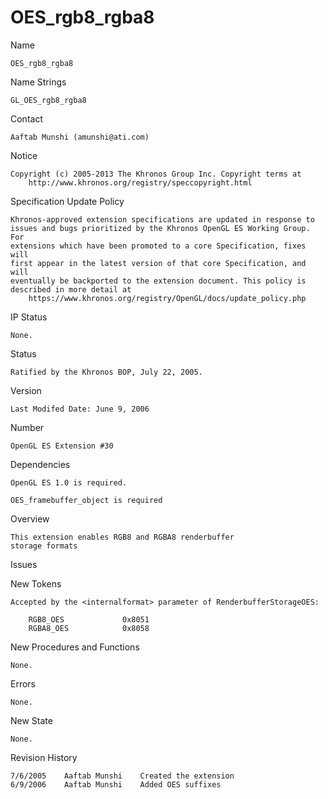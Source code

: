 # OES_rgb8_rgba8

Name

    OES_rgb8_rgba8

Name Strings

    GL_OES_rgb8_rgba8

Contact

    Aaftab Munshi (amunshi@ati.com)

Notice

    Copyright (c) 2005-2013 The Khronos Group Inc. Copyright terms at
        http://www.khronos.org/registry/speccopyright.html

Specification Update Policy

    Khronos-approved extension specifications are updated in response to
    issues and bugs prioritized by the Khronos OpenGL ES Working Group. For
    extensions which have been promoted to a core Specification, fixes will
    first appear in the latest version of that core Specification, and will
    eventually be backported to the extension document. This policy is
    described in more detail at
        https://www.khronos.org/registry/OpenGL/docs/update_policy.php

IP Status

    None.

Status

    Ratified by the Khronos BOP, July 22, 2005.
    
Version

    Last Modifed Date: June 9, 2006

Number

    OpenGL ES Extension #30    

Dependencies

    OpenGL ES 1.0 is required.

    OES_framebuffer_object is required

Overview

    This extension enables RGB8 and RGBA8 renderbuffer
    storage formats

Issues

 
New Tokens

    Accepted by the <internalformat> parameter of RenderbufferStorageOES:

        RGB8_OES             0x8051 
        RGBA8_OES            0x8058

New Procedures and Functions

    None.

Errors

    None.

New State

    None.

Revision History

    7/6/2005    Aaftab Munshi    Created the extension
    6/9/2006    Aaftab Munshi    Added OES suffixes
